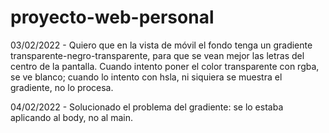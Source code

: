 # proyecto-web-personal

03/02/2022 - Quiero que en la vista de móvil el fondo tenga un gradiente transparente-negro-transparente, para que se vean mejor las letras del centro de la pantalla. Cuando intento poner el color transparente con rgba, se ve blanco; cuando lo intento con hsla, ni siquiera se muestra el gradiente, no lo procesa.

04/02/2022 - Solucionado el problema del gradiente: se lo estaba aplicando al body, no al main.